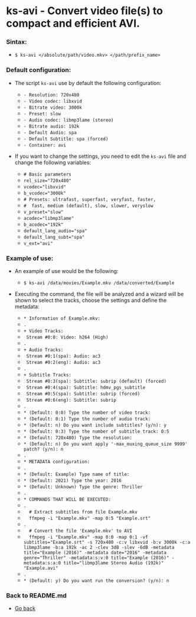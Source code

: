 ks-avi - Convert video file(s) to compact and efficient AVI.
============================================================

### Sintax:

  * `$ ks-avi </absolute/path/video.mkv> </path/prefix_name>`

### Default configuration:

  * The script `ks-avi` use by default the following configuration:
  
    * `- Resolution: 720x480`
    * `- Video codec: libxvid`
    * `- Bitrate video: 3000k`
    * `- Preset: slow`
    * `- Audio codec: libmp3lame (stereo)`
    * `- Bitrate audio: 192k`
    * `- Default Audio: spa`
    * `- Default Subtitle: spa (forced)`
    * `- Container: avi`
    
  * If you want to change the settings, you need to edit the `ks-avi` file and change the following variables:

    * `# Basic parameters`
    * `rel_size="720x480"`
    * `vcodec="libxvid"`
    * `b_vcodec="3000k"`
    * `# Presets: ultrafast, superfast, veryfast, faster,`
    * `#  fast, medium (default), slow, slower, veryslow`
    * `v_preset="slow"`
    * `acodec="libmp3lame"`
    * `b_acodec="192k"`
    * `default_lang_audio="spa"`
    * `default_lang_subt="spa"`
    * `v_ext="avi"`
    
### Example of use:

  * An example of use would be the following:
  
    * `$ ks-avi /data/movies/Example.mkv /data/converted/Example`
    
  * Executing the command, the file will be analyzed and a wizard will be shown to select the tracks, choose the settings and define the metadata:

    * `* Information of Example.mkv:`
    * `.`
    * `+ Video Tracks:`
    * ` Stream #0:0: Video: h264 (High)`
    * `.`
    * `+ Audio Tracks:`
    * ` Stream #0:1(spa): Audio: ac3`
    * ` Stream #0:2(eng): Audio: ac3`
    * `.`
    * `+ Subtitle Tracks:`
    * ` Stream #0:3(spa): Subtitle: subrip (default) (forced)`
    * ` Stream #0:4(spa): Subtitle: hdmv_pgs_subtitle`
    * ` Stream #0:5(spa): Subtitle: subrip (forced)`
    * ` Stream #0:6(eng): Subtitle: subrip`
    * `.`
    * `* (Default: 0:0) Type the number of video track: `
    * `* (Default: 0:1) Type the number of audio track: `
    * `* (Default: n) Do you want include subtitles? (y/n): y`
    * `* (Default: 0:3) Type the number of subtitle track: 0:5`
    * `* (Default: 720x480) Type the resolution: `
    * `* (Default: n) Do you want apply '-max_muxing_queue_size 9999' patch? (y/n): n`
    * `.`
    * `* METADATA configuration:`
    * `.`
    * `* (Default: Example) Type name of title: `
    * `* (Default: 2021) Type the year: 2016`
    * `* (Default: Unknown) Type the genre: Thriller`
    * `.`
    * `* COMMANDS THAT WILL BE EXECUTED:`
    * `.`
    * `  # Extract subtitles from file Example.mkv`
    * `  ffmpeg -i "Example.mkv" -map 0:5 "Example.srt"`
    * `.`
    * `  # Convert the file 'Example.mkv' to AVI`
    * `  ffmpeg -i "Example.mkv" -map 0:0 -map 0:1 -vf subtitles="Example.srt" -s 720x480 -c:v libxvid -b:v 3000k -c:a libmp3lame -b:a 192k -ac 2 -clev 3dB -slev -6dB -metadata title="Example (2016)" -metadata date="2016" -metadata genre="Thriller" -metadata:s:v:0 title="Example (2016)" -metadata:s:a:0 title="libmp3lame Stereo Audio (192k)" "Example.avi"`
    * `.`
    * `* (Default: y) Do you want run the conversion? (y/n): n`
    
### Back to README.md
    
* [Go back](https://github.com/q3aql/ks-tools/blob/main/README.md)
  